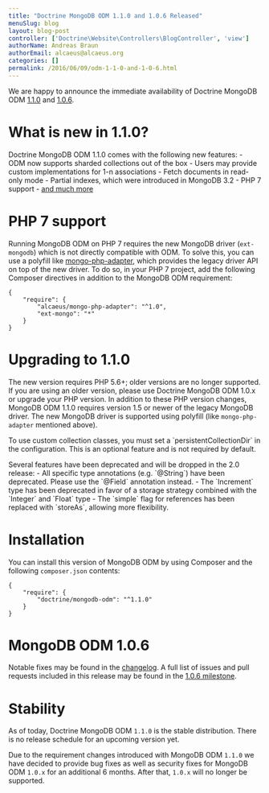 ```yaml
---
title: "Doctrine MongoDB ODM 1.1.0 and 1.0.6 Released"
menuSlug: blog
layout: blog-post
controller: ['Doctrine\Website\Controllers\BlogController', 'view']
authorName: Andreas Braun
authorEmail: alcaeus@alcaeus.org
categories: []
permalink: /2016/06/09/odm-1-1-0-and-1-0-6.html
---
```

We are happy to announce the immediate availability of Doctrine MongoDB
ODM [1.1.0](https://github.com/doctrine/mongodb-odm/releases/tag/1.1.0)
and [1.0.6](https://github.com/doctrine/mongodb-odm/releases/tag/1.0.6).

What is new in 1.1.0?
=====================

Doctrine MongoDB ODM 1.1.0 comes with the following new features: - ODM
now supports sharded collections out of the box - Users may provide
custom implementations for 1-n associations - Fetch documents in
read-only mode - Partial indexes, which were introduced in MongoDB 3.2 -
PHP 7 support - [and much
more](https://github.com/doctrine/mongodb-odm/issues?q=milestone%3A1.1.0)

PHP 7 support
=============

Running MongoDB ODM on PHP 7 requires the new MongoDB driver
(`ext-mongodb`) which is not directly compatible with ODM. To solve
this, you can use a polyfill like
[mongo-php-adapter](https://github.com/alcaeus/mongo-php-adapter), which
provides the legacy driver API on top of the new driver. To do so, in
your PHP 7 project, add the following Composer directives in addition to
the MongoDB ODM requirement:

~~~~ {.sourceCode .json}
{
    "require": {
        "alcaeus/mongo-php-adapter": "^1.0",
        "ext-mongo": "*"
    }
}
~~~~

Upgrading to 1.1.0
==================

The new version requires PHP 5.6+; older versions are no longer
supported. If you are using an older version, please use Doctrine
MongoDB ODM 1.0.x or upgrade your PHP version. In addition to these PHP
version changes, MongoDB ODM 1.1.0 requires version 1.5 or newer of the
legacy MongoDB driver. The new MongoDB driver is supported using
polyfill (like `mongo-php-adapter` mentioned above).

To use custom collection classes, you must set a
\`persistentCollectionDir\` in the configuration. This is an optional
feature and is not required by default.

Several features have been deprecated and will be dropped in the 2.0
release: - All specific type annotations (e.g. \`@String\`) have been
deprecated. Please use the \`@Field\` annotation instead. - The
\`Increment\` type has been deprecated in favor of a storage strategy
combined with the \`Integer\` and \`Float\` type - The \`simple\` flag
for references has been replaced with \`storeAs\`, allowing more
flexibility.

Installation
============

You can install this version of MongoDB ODM by using Composer and the
following `composer.json` contents:

~~~~ {.sourceCode .json}
{
    "require": {
        "doctrine/mongodb-odm": "^1.1.0"
    }
}
~~~~

MongoDB ODM 1.0.6
=================

Notable fixes may be found in the
[changelog](https://github.com/doctrine/mongodb-odm/blob/master/CHANGELOG-1.0.md#106-2016-06-09).
A full list of issues and pull requests included in this release may be
found in the [1.0.6
milestone](https://github.com/doctrine/mongodb-odm/issues?q=milestone%3A1.0.6).

Stability
=========

As of today, Doctrine MongoDB ODM `1.1.0` is the stable distribution.
There is no release schedule for an upcoming version yet.

Due to the requirement changes introduced with MongoDB ODM `1.1.0` we
have decided to provide bug fixes as well as security fixes for MongoDB
ODM `1.0.x` for an additional 6 months. After that, `1.0.x` will no
longer be supported.
